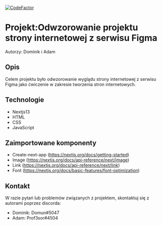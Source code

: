 [![CodeFactor](https://www.codefactor.io/repository/github/majcheradam/school-challenge-02/badge)](https://www.codefactor.io/repository/github/majcheradam/school-challenge-02)
# Projekt:Odwzorowanie projektu strony internetowej z serwisu Figma
Autorzy: Dominik i Adam

## Opis
Celem projektu było odwzorowanie wyglądu strony internetowej z serwisu Figma jako ćwiczenie w zakresie tworzenia stron internetowych. 

## Technologie
- Nextjs13
- HTML
- CSS
- JavaScript

## Zaimportowane komponenty
- Create-next-app (https://nextjs.org/docs/getting-started)
- Image (https://nextjs.org/docs/api-reference/next/image)
- Link (https://nextjs.org/docs/api-reference/next/link)
- Font (https://nextjs.org/docs/basic-features/font-optimization)

## Kontakt
W razie pytań lub problemów związanych z projektem, skontaktuj się z autorami poprzez discorda:
- Dominik: Domun#5047
- Adam: Prof3sor#4504
